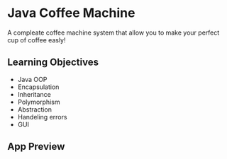 # Java Coffee Machine

A compleate coffee machine system that allow you to make your perfect cup of coffee easly!

## Learning Objectives

 - Java OOP
 - Encapsulation
 - Inheritance
 - Polymorphism
 - Abstraction
 - Handeling errors
 - GUI

## App Preview


